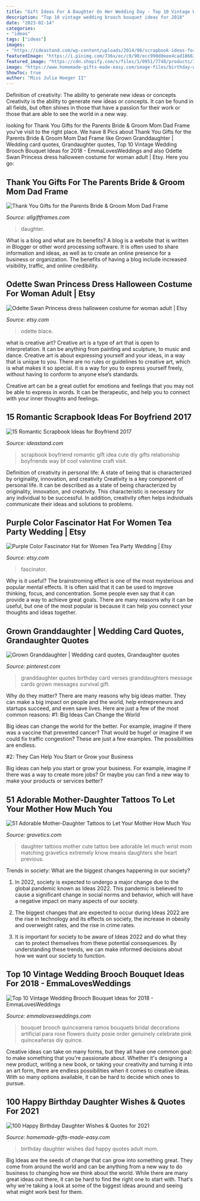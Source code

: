 ```yaml
---
title: "Gift Ideas For A Daughter On Her Wedding Day - Top 10 Vintage Wedding Brooch Bouquet Ideas For 2018"
description: "Top 10 vintage wedding brooch bouquet ideas for 2018"
date: "2023-02-14"
categories:
- "ideas"
tags: ["ideas"]
images:
- "https://ideastand.com/wp-content/uploads/2014/06/scrapbook-ideas-for-boyfriend/3-scrapbook-ideas-for-boyfriend.jpg"
featuredImage: "https://i.pinimg.com/736x/ec/c9/90/ecc990d0eee4cad186633eb0b6dd674a--granddaughters-survival.jpg"
featured_image: "https://cdn.shopify.com/s/files/1/0951/7748/products/Instructions-SWTP_2979946d-6191-4c00-b522-ee4a311daa2e_grande.jpg?v=1474399394"
image: "https://www.homemade-gifts-made-easy.com/image-files/birthday-wishes-for-daughter-euripedes-600x900.jpg"
ShowToc: true
author: "Miss Julia Hoeger II"
---
```



Definition of creativity: The ability to generate new ideas or concepts
Creativity is the ability to generate new ideas or concepts. It can be found in all fields, but often shines in those that have a passion for their work or those that are able to see the world in a new way.

	

		
looking for Thank You Gifts for the Parents Bride &amp; Groom Mom Dad Frame you've visit to the right place. We have 8 Pics about Thank You Gifts for the Parents Bride &amp; Groom Mom Dad Frame like Grown Granddaughter | Wedding card quotes, Grandaughter quotes, Top 10 Vintage Wedding Brooch Bouquet Ideas for 2018 - EmmaLovesWeddings and also Odette Swan Princess dress halloween costume for woman adult | Etsy. Here you go:
		
    
## Thank You Gifts For The Parents Bride &amp; Groom Mom Dad Frame

<img loading=lazy src="https://cdn.shopify.com/s/files/1/0951/7748/products/Instructions-SWTP_2979946d-6191-4c00-b522-ee4a311daa2e_grande.jpg?v=1474399394" onerror="this.onerror=null;this.src='https://tse4.mm.bing.net/th?id=OIP.XgvxH4hirK3AXiKws3ZHDQHaFw&amp;pid=15.1';" alt="Thank You Gifts for the Parents Bride &amp; Groom Mom Dad Frame">

_Source: allgiftframes.com_

>daughter. 

	

What is a blog and what are its benefits?
A blog is a website that is written in Blogger or other word processing software. It is often used to share information and ideas, as well as to create an online presence for a business or organization. The benefits of having a blog include increased visibility, traffic, and online credibility.

    
## Odette Swan Princess Dress Halloween Costume For Woman Adult | Etsy

<img loading=lazy src="https://i.etsystatic.com/21735197/r/il/56de77/3010671754/il_1140xN.3010671754_cz60.jpg" onerror="this.onerror=null;this.src='https://tse3.mm.bing.net/th?id=OIP.9wtDpcISdkWv7PyxHSsTBQHaNK&amp;pid=15.1';" alt="Odette Swan Princess dress halloween costume for woman adult | Etsy">

_Source: etsy.com_

>odette blace. 

	

what is creative art?
Creative art is a type of art that is open to interpretation. It can be anything from painting and sculpture, to music and dance. Creative art is about expressing yourself and your ideas, in a way that is unique to you.
There are no rules or guidelines to creative art, which is what makes it so special. It is a way for you to express yourself freely, without having to conform to anyone else’s standards.

Creative art can be a great outlet for emotions and feelings that you may not be able to express in words. It can be therapeutic, and help you to connect with your inner thoughts and feelings.

    
## 15 Romantic Scrapbook Ideas For Boyfriend 2017

<img loading=lazy src="https://ideastand.com/wp-content/uploads/2014/06/scrapbook-ideas-for-boyfriend/3-scrapbook-ideas-for-boyfriend.jpg" onerror="this.onerror=null;this.src='https://tse2.mm.bing.net/th?id=OIP.IFKQwtreC_5f5OAKfwfc8gHaFh&amp;pid=15.1';" alt="15 Romantic Scrapbook Ideas for Boyfriend 2017">

_Source: ideastand.com_

>scrapbook boyfriend romantic gift idea cute diy gifts relationship boyfriends way bf cool valentine craft visit. 

	

Definition of creativity in personal life: A state of being that is characterized by originality, innovation, and creativity
Creativity is a key component of personal life. It can be described as a state of being characterized by originality, innovation, and creativity. This characteristic is necessary for any individual to be successful. In addition, creativity often helps individuals communicate their ideas and solutions to problems.

    
## Purple Color Fascinator Hat For Women Tea Party Wedding | Etsy

<img loading=lazy src="https://i.etsystatic.com/18785166/r/il/4cdc77/3017291206/il_fullxfull.3017291206_5vu1.jpg" onerror="this.onerror=null;this.src='https://tse1.mm.bing.net/th?id=OIP.bhjLxJAzFeN404_JNNhQ3gHaJ4&amp;pid=15.1';" alt="Purple Color Fascinator Hat for Women Tea Party Wedding | Etsy">

_Source: etsy.com_

>fascinator. 

	

Why is it useful?
The brainstroming effect is one of the most mysterious and popular mental effects. It is often said that it can be used to improve thinking, focus, and concentration. Some people even say that it can provide a way to achieve great goals. There are many reasons why it can be useful, but one of the most popular is because it can help you connect your thoughts and ideas together.

    
## Grown Granddaughter | Wedding Card Quotes, Grandaughter Quotes

<img loading=lazy src="https://i.pinimg.com/736x/ec/c9/90/ecc990d0eee4cad186633eb0b6dd674a--granddaughters-survival.jpg" onerror="this.onerror=null;this.src='https://tse3.mm.bing.net/th?id=OIP.Y5LbkbX0vZW65khQ3xB2dgDhEs&amp;pid=15.1';" alt="Grown Granddaughter | Wedding card quotes, Grandaughter quotes">

_Source: pinterest.com_

>granddaughter quotes birthday card verses granddaughters message cards grown messages survival gift. 

	

Why do they matter?
There are many reasons why big ideas matter. They can make a big impact on people and the world, help entrepreneurs and startups succeed, and even save lives. Here are just a few of the most common reasons:
#1: Big Ideas Can Change the World

Big ideas can change the world for the better. For example, imagine if there was a vaccine that prevented cancer? That would be huge! or imagine if we could fix traffic congestion? These are just a few examples. The possibilities are endless.

#2: They Can Help You Start or Grow your Business

Big ideas can help you start or grow your business. For example, imagine if there was a way to create more jobs? Or maybe you can find a new way to make your products or services better?

    
## 51 Adorable Mother-Daughter Tattoos To Let Your Mother How Much You

<img loading=lazy src="https://www.gravetics.com/wp-content/uploads/2017/07/Cute-Bee-On-Wrist.jpg" onerror="this.onerror=null;this.src='https://tse2.mm.bing.net/th?id=OIP.uy3MXMMbOkmj0Df8ACooeAHaHa&amp;pid=15.1';" alt="51 Adorable Mother-Daughter Tattoos to Let Your Mother How Much You">

_Source: gravetics.com_

>daughter tattoos mother cute tattoo bee adorable let much wrist mom matching gravetics extremely know means daughters she heart previous. 

	

Trends in society: What are the biggest changes happening in our society?
1. In 2022, society is expected to undergo a major change due to the global pandemic known as Ideas 2022. This pandemic is believed to cause a significant change in social norms and behavior, which will have a negative impact on many aspects of our society.
2. The biggest changes that are expected to occur during Ideas 2022 are the rise in technology and its effects on society, the increase in obesity and overweight rates, and the rise in crime rates.

3. It is important for society to be aware of Ideas 2022 and do what they can to protect themselves from these potential consequences. By understanding these trends, we can make informed decisions about how we want our society to function.

    
## Top 10 Vintage Wedding Brooch Bouquet Ideas For 2018 - EmmaLovesWeddings

<img loading=lazy src="https://emmalovesweddings.com/wp-content/uploads/2017/10/vintage-dusty-rose-brooch-wedding-bouquet-ideas-for-2018.jpg" onerror="this.onerror=null;this.src='https://tse3.mm.bing.net/th?id=OIP.tKC8OiRm-uTuEBi5_jtKDwHaLH&amp;pid=15.1';" alt="Top 10 Vintage Wedding Brooch Bouquet Ideas for 2018 - EmmaLovesWeddings">

_Source: emmalovesweddings.com_

>bouquet brooch quinceanera ramos bouquets bridal decorations artificial para rose flowers dusty posie order genuinely celebrate pink quinceañeras diy quince. 

	

Creative ideas can take on many forms, but they all have one common goal: to make something that you're passionate about. Whether it's designing a new product, writing a new book, or taking your creativity and turning it into an art form, there are endless possibilities when it comes to creative ideas. With so many options available, it can be hard to decide which ones to pursue.

    
## 100 Happy Birthday Daughter Wishes &amp; Quotes For 2021

<img loading=lazy src="https://www.homemade-gifts-made-easy.com/image-files/birthday-wishes-for-daughter-euripedes-600x900.jpg" onerror="this.onerror=null;this.src='https://tse2.mm.bing.net/th?id=OIP.0HsTXJUF1jK15RROy0s14gHaLH&amp;pid=15.1';" alt="100 Happy Birthday Daughter Wishes &amp; Quotes for 2021">

_Source: homemade-gifts-made-easy.com_

>birthday daughter wishes dad happy quotes adult mom. 

	

Big Ideas are the seeds of change that can grow into something great. They come from around the world and can be anything from a new way to do business to changing how we think about the world. While there are many great ideas out there, it can be hard to find the right one to start with. That's why we're taking a look at some of the biggest ideas around and seeing what might work best for them.

